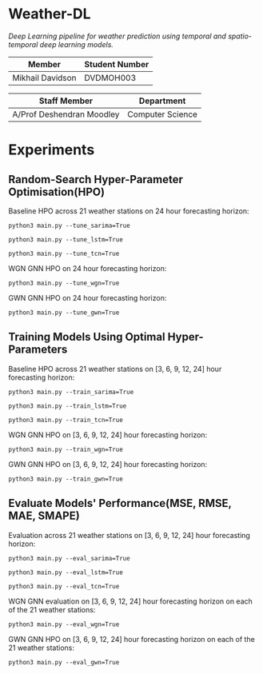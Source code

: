 # Weather-DL 

*Deep Learning pipeline for weather prediction using temporal and spatio-temporal deep learning models.* 


| Member     | Student Number |
| ----------- | ----------- |
| Mikhail Davidson      | DVDMOH003       |

| Staff Member     | Department |
| ----------- | ----------- |
| A/Prof Deshendran Moodley | Computer Science       |

# Experiments

## Random-Search Hyper-Parameter Optimisation(HPO)

Baseline HPO across 21 weather stations on 24 hour forecasting horizon:

`python3 main.py --tune_sarima=True`

`python3 main.py --tune_lstm=True`

`python3 main.py --tune_tcn=True`

WGN GNN HPO on 24 hour forecasting horizon:

`python3 main.py --tune_wgn=True`

GWN GNN HPO on 24 hour forecasting horizon:

`python3 main.py --tune_gwn=True`


## Training Models Using Optimal Hyper-Parameters

Baseline HPO across 21 weather stations on [3, 6, 9, 12, 24] hour forecasting horizon:

`python3 main.py --train_sarima=True`

`python3 main.py --train_lstm=True`

`python3 main.py --train_tcn=True`

WGN GNN HPO on [3, 6, 9, 12, 24] hour forecasting horizon:

`python3 main.py --train_wgn=True`

GWN GNN HPO on [3, 6, 9, 12, 24] hour forecasting horizon:

`python3 main.py --train_gwn=True`


## Evaluate Models' Performance(MSE, RMSE, MAE, SMAPE)


 Evaluation across 21 weather stations on [3, 6, 9, 12, 24] hour forecasting horizon:

`python3 main.py --eval_sarima=True`

`python3 main.py --eval_lstm=True`

`python3 main.py --eval_tcn=True`


WGN GNN evaluation on [3, 6, 9, 12, 24] hour forecasting horizon on each of the 21 weather stations:

`python3 main.py --eval_wgn=True`

GWN GNN HPO on [3, 6, 9, 12, 24] hour forecasting horizon on each of the 21 weather stations:

`python3 main.py --eval_gwn=True`
